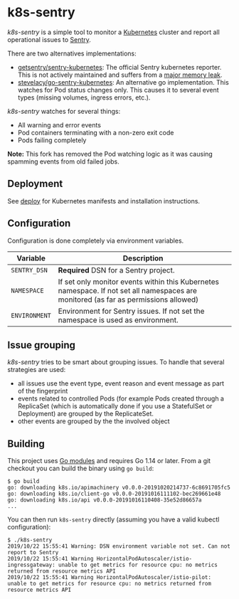 # k8s-sentry

*k8s-sentry* is a simple tool to monitor a [Kubernetes](https://kubernetes.io) cluster and report all operational issues to [Sentry](http://sentry.io).

There are two alternatives implementations:

* [getsentry/sentry-kubernetes](https://github.com/getsentry/sentry-kubernetes): The official Sentry kubernetes reporter. This is not actively maintained and suffers from a [major memory leak](https://github.com/getsentry/sentry-kubernetes/issues/7).
* [stevelacy/go-sentry-kubernetes](https://github.com/stevelacy/go-sentry-kubernetes): An alternative go implementation. This watches for Pod status changes only. This causes it to several event types (missing volumes, ingress errors, etc.).

*k8s-sentry* watches for several things:

* All warning and error events
* Pod containers terminating with a non-zero exit code
* Pods failing completely

**Note:** This fork has removed the Pod watching logic as it was causing spamming events from old failed jobs.

## Deployment

See [deploy](deploy/) for Kubernetes manifests and installation instructions.

## Configuration

Configuration is done completely via environment variables.

| Variable | Description |
| -- | -- |
| `SENTRY_DSN` | **Required** DSN for a Sentry project. |
| `NAMESPACE` | If set only monitor events within this Kubernetes namespace. If not set all namespaces are monitored (as far as permissions allowed) |
| `ENVIRONMENT` | Environment for Sentry issues. If not set the namespace is used as environment. |

## Issue grouping

*k8s-sentry* tries to be smart about grouping issues. To handle that several strategies are used:

* all issues use the event type, event reason and event message as part of the fingerprint
* events related to controlled Pods (for example Pods created through a ReplicaSet (which is
  automatically done if you use a StatefulSet or Deployment) are grouped by the ReplicateSet.
* other events are grouped by the the involved object

## Building

This project uses [Go modules](https://github.com/golang/go/wiki/Modules) and requires Go 1.14 or later. From a git checkout you can build the binary using `go build`:

```shell
$ go build
go: downloading k8s.io/apimachinery v0.0.0-20191020214737-6c8691705fc5
go: downloading k8s.io/client-go v0.0.0-20191016111102-bec269661e48
go: downloading k8s.io/api v0.0.0-20191016110408-35e52d86657a
...
```

You can then run `k8s-sentry` directly (assuming you have a valid kubectl configuration):

```shell
$ ./k8s-sentry
2019/10/22 15:55:41 Warning: DSN environment variable not set. Can not report to Sentry
2019/10/22 15:55:41 Warning HorizontalPodAutoscaler/istio-ingressgateway: unable to get metrics for resource cpu: no metrics returned from resource metrics API
2019/10/22 15:55:41 Warning HorizontalPodAutoscaler/istio-pilot: unable to get metrics for resource cpu: no metrics returned from resource metrics API
```
